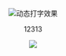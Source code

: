 <div align="center">
  <img src="https://readme-typing-svg.demolab.com?font=Fira+Code&weight=600&size=28&duration=4000&pause=1000&color=58A6FF&center=true&vCenter=true&width=435&lines=Hi+%F0%9F%91%8B%2C+I'm+karson;Full+Stack+Developer;Open+Source+Enthusiast" alt="动态打字效果" />

  <p align="center">12313</p> 
</div>


<p align="center">
  <a href="https://skillicons.dev">
    <img src="https://skillicons.dev/icons?i=js,ts,html,css,vue,react,nodejs,express,jest,webpack,vite,git" />
  </a>
</p>
